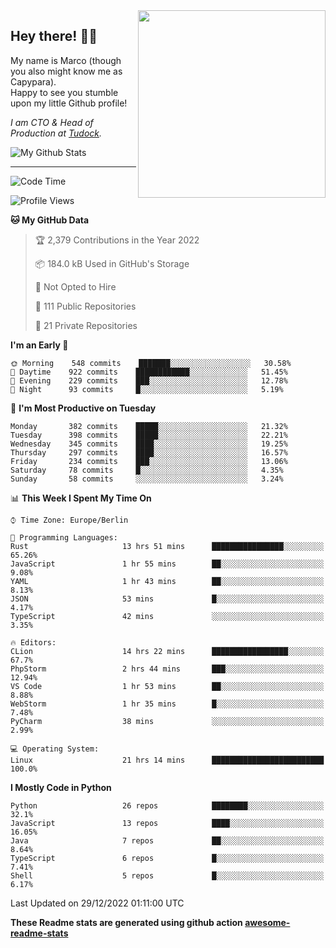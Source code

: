 <img src="https://capypara.de/para_logo.png?a=13" align="right" width="300">

## Hey there! 👋🙃
My name is Marco (though you also might know me as Capypara).  
Happy to see you stumble upon my little Github profile!

*I am CTO & Head of Production at <a href="http://tudock.de">Tudock</a>.*


![My Github Stats](https://github-readme-stats.vercel.app/api?username=theCapypara&show_icons=true&title_color=8ea106&text_color=ffffff&icon_color=8ea106&bg_color=2F343F&hide_border=1)

---
<!--START_SECTION:waka-->
![Code Time](http://img.shields.io/badge/Code%20Time-1%2C996%20hrs%2010%20mins-blue)

![Profile Views](http://img.shields.io/badge/Profile%20Views-0-blue)

**🐱 My GitHub Data** 

> 🏆 2,379 Contributions in the Year 2022
 > 
> 📦 184.0 kB Used in GitHub's Storage 
 > 
> 🚫 Not Opted to Hire
 > 
> 📜 111 Public Repositories 
 > 
> 🔑 21 Private Repositories  
 > 
**I'm an Early 🐤** 

```text
🌞 Morning    548 commits    ███████░░░░░░░░░░░░░░░░░░   30.58% 
🌆 Daytime    922 commits    ████████████░░░░░░░░░░░░░   51.45% 
🌃 Evening    229 commits    ███░░░░░░░░░░░░░░░░░░░░░░   12.78% 
🌙 Night      93 commits     █░░░░░░░░░░░░░░░░░░░░░░░░   5.19%

```
📅 **I'm Most Productive on Tuesday** 

```text
Monday       382 commits    █████░░░░░░░░░░░░░░░░░░░░   21.32% 
Tuesday      398 commits    █████░░░░░░░░░░░░░░░░░░░░   22.21% 
Wednesday    345 commits    ████░░░░░░░░░░░░░░░░░░░░░   19.25% 
Thursday     297 commits    ████░░░░░░░░░░░░░░░░░░░░░   16.57% 
Friday       234 commits    ███░░░░░░░░░░░░░░░░░░░░░░   13.06% 
Saturday     78 commits     █░░░░░░░░░░░░░░░░░░░░░░░░   4.35% 
Sunday       58 commits     ░░░░░░░░░░░░░░░░░░░░░░░░░   3.24%

```


📊 **This Week I Spent My Time On** 

```text
⌚︎ Time Zone: Europe/Berlin

💬 Programming Languages: 
Rust                     13 hrs 51 mins      ████████████████░░░░░░░░░   65.26% 
JavaScript               1 hr 55 mins        ██░░░░░░░░░░░░░░░░░░░░░░░   9.08% 
YAML                     1 hr 43 mins        ██░░░░░░░░░░░░░░░░░░░░░░░   8.13% 
JSON                     53 mins             █░░░░░░░░░░░░░░░░░░░░░░░░   4.17% 
TypeScript               42 mins             ░░░░░░░░░░░░░░░░░░░░░░░░░   3.35%

🔥 Editors: 
CLion                    14 hrs 22 mins      █████████████████░░░░░░░░   67.7% 
PhpStorm                 2 hrs 44 mins       ███░░░░░░░░░░░░░░░░░░░░░░   12.94% 
VS Code                  1 hr 53 mins        ██░░░░░░░░░░░░░░░░░░░░░░░   8.88% 
WebStorm                 1 hr 35 mins        █░░░░░░░░░░░░░░░░░░░░░░░░   7.48% 
PyCharm                  38 mins             ░░░░░░░░░░░░░░░░░░░░░░░░░   2.99%

💻 Operating System: 
Linux                    21 hrs 14 mins      █████████████████████████   100.0%

```

**I Mostly Code in Python** 

```text
Python                   26 repos            ████████░░░░░░░░░░░░░░░░░   32.1% 
JavaScript               13 repos            ████░░░░░░░░░░░░░░░░░░░░░   16.05% 
Java                     7 repos             ██░░░░░░░░░░░░░░░░░░░░░░░   8.64% 
TypeScript               6 repos             █░░░░░░░░░░░░░░░░░░░░░░░░   7.41% 
Shell                    5 repos             █░░░░░░░░░░░░░░░░░░░░░░░░   6.17%

```



 Last Updated on 29/12/2022 01:11:00 UTC
<!--END_SECTION:waka-->

**These Readme stats are generated using github action [awesome-readme-stats](https://github.com/anmol098/waka-readme-stats)**

